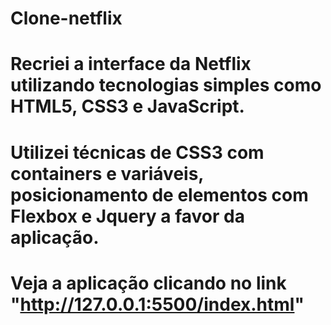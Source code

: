 # Clone-netflix

# Recriei a interface da Netflix utilizando tecnologias simples como HTML5, CSS3 e JavaScript.
# Utilizei técnicas de CSS3 com containers e variáveis, posicionamento de elementos com Flexbox e Jquery a favor da aplicação.

# Veja a aplicação clicando no link "http://127.0.0.1:5500/index.html"
#
